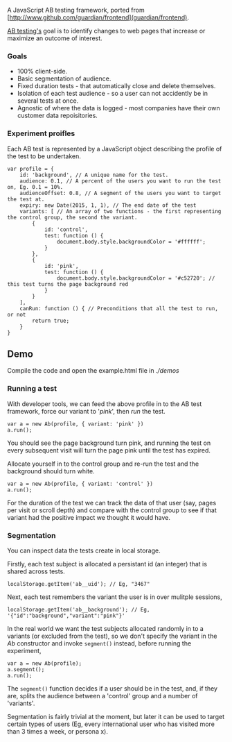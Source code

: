 A JavaScript AB testing framework, ported from [http://www.github.com/guardian/frontend](guardian/frontend).

[AB testing's](http://en.wikipedia.org/wiki/A/B_testing) goal is to identify changes to web pages that increase or maximize an outcome of interest.

### Goals

- 100% client-side.
- Basic segmentation of audience.
- Fixed duration tests - that automatically close and delete themselves.
- Isolation of each test audience - so a user can not accidently be in several tests at once.
- Agnostic of where the data is logged - most companies have their own customer data repoisitories.

 
### Experiment proifles 

Each AB test is represented by a JavaScript object describing the profile of the test to be undertaken. 

```
var profile = { 
	id: 'background', // A unique name for the test.
	audience: 0.1, // A percent of the users you want to run the test on, Eg. 0.1 = 10%.
	audienceOffset: 0.8, // A segment of the users you want to target the test at. 
	expiry: new Date(2015, 1, 1), // The end date of the test 
	variants: [ // An array of two functions - the first representing the control group, the second the variant.
		{ 
			id: 'control',
			test: function () {
				document.body.style.backgroundColor = '#ffffff';
			}
		},
		{
			id: 'pink',
			test: function () {
				document.body.style.backgroundColor = '#c52720'; // this test turns the page background red
			}
		}
	],
	canRun: function () { // Preconditions that all the test to run, or not
		return true;
	}
}
```

## Demo

Compile the code and open the example.html file in _./demos_

### Running a test

With developer tools, we can feed the above profile in to the AB test framework, force our variant to '_pink_', then _run_ the test. 

```
var a = new Ab(profile, { variant: 'pink' })
a.run();
```

You should see the page background turn pink, and running the test on every subsequent visit will turn the page pink until the test has expired.

Allocate yourself in to the control group and re-run the test and the background should turn white.

```
var a = new Ab(profile, { variant: 'control' })
a.run();
```

For the duration of the test we can track the data of that user (say, pages per visit or scroll depth) and compare with the control group to see if that variant had the positive impact we thought it would have.

### Segmentation

You can inspect data the tests create in local storage.

Firstly, each test subject is allocated a persistant id (an integer) that is shared across tests.

```
localStorage.getItem('ab__uid'); // Eg, "3467"
```

Next, each test remembers the variant the user is in over mulitple sessions,

```
localStorage.getItem('ab__background'); // Eg, '{"id":"background","variant":"pink"}'
```

In the real world we want the test subjects allocated randomly in to a variants (or excluded from the test), so we don't specify the variant in the _Ab_ constructor and invoke `segment()` instead, before running the experiment,

```
var a = new Ab(profile);
a.segment();
a.run();
```

The `segment()` function decides if a user should be in the test, and, if they are, splits the audience between a 'control' group and a number of 'variants'.

Segmentation is fairly trivial at the moment, but later it can be used to target certain types of users (Eg, every international user who has visited more than 3 times a week, or persona x).
